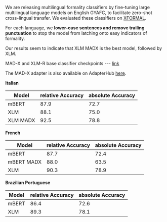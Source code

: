 We are releasing multilingual formality classifiers by fine-tuning large multilingual language models on English GYAFC, to facilitate zero-shot cross-lingual transfer. We evaluated these classifiers on [XFORMAL](https://arxiv.org/abs/2104.04108).

For each language, we **lower-case sentences and remove trailing punctuation** to stop the model from latching onto easy indicators of formality.

Our results seem to indicate that XLM MADX is the best model, followed by XLM.

MAD-X and XLM-R base classifier checkpoints --- [link](https://drive.google.com/drive/folders/1EUYKeFslhSb_po6jwb7Pqkny5_zNsct6?usp=sharing)

The MAD-X adapter is also available on AdapterHub [here](https://adapterhub.ml/adapters/martiansideofthemoon/xlm-roberta-base_formality_classify_gyafc_pfeiffer/).

**Italian**

| Model    | relative Accuracy | absolute Accuracy |
|----------|-------------------|-------------------|
| mBERT    | 87.9              | 72.7              |
| XLM      | 88.1              | 75.0              |
| XLM MADX | 92.5              | 78.8              |

**French**

| Model      | relative Accuracy | absolute Accuracy |
|------------|-------------------|-------------------|
| mBERT      | 87.7              | 72.4              |
| mBERT MADX | 88.0              | 63.5              |
| XLM        | 90.3              | 78.9              |

**Brazilian Portuguese**

| Model | relative Accuracy | absolute Accuracy |
|-------|-------------------|-------------------|
| mBERT | 86.4              | 72.6              |
| XLM   | 89.3              | 78.1              |
